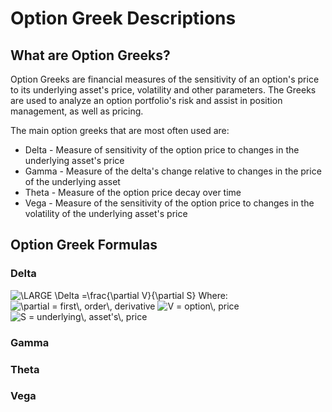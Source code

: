 # Option Greek Descriptions

## What are Option Greeks?
Option Greeks are financial measures of the sensitivity of an option's price to its underlying asset's price, volatility and other parameters.  The Greeks are used to analyze an option portfolio's risk and assist in position management, as well as pricing.

The main option greeks that are most often used are:
- Delta - Measure of sensitivity of the option price to changes in the underlying asset's price
- Gamma - Measure of the delta's change relative to changes in the price of the underlying asset
- Theta - Measure of the option price decay over time
- Vega - Measure of the sensitivity of the option price to changes in the volatility of the underlying asset's price

## Option Greek Formulas
### Delta
<img src="https://latex.codecogs.com/gif.latex?\fn_phv&space;\LARGE&space;\Delta&space;=\frac{\partial&space;V}{\partial&space;S}" title="\LARGE \Delta =\frac{\partial V}{\partial S}" />
Where:
<img src="https://latex.codecogs.com/gif.latex?\inline&space;\fn_phv&space;\partial&space;=&space;first\,&space;order\,&space;derivative" title="\partial = first\, order\, derivative" />
<img src="https://latex.codecogs.com/gif.latex?\inline&space;\fn_phv&space;V&space;=&space;option\,&space;price" title="V = option\, price" />
<img src="https://latex.codecogs.com/gif.latex?\inline&space;\fn_phv&space;S&space;=&space;underlying\,&space;asset's\,&space;price" title="S = underlying\, asset's\, price" />

### Gamma

### Theta

### Vega
